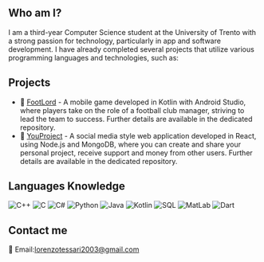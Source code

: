 ## Who am I?
I am a third-year Computer Science student at the University of Trento with a strong passion for technology, particularly in app and software development. I have already completed several projects that utilize various programming languages and technologies, such as:


## Projects
- 📱 [FootLord](https://github.com/LorenzoTessari2003/FootLord) - A mobile game developed in Kotlin with Android Studio, where players take on the role of a football club manager, striving to lead the team to success. Further details are available in the dedicated repository.
- 📱 [YouProject](https://github.com/LorenzoTessari2003/YouProject) - A social media style web application developed in React, using Node.js and MongoDB, where you can create and share your personal project, receive support and money from other users. Further details are available in the dedicated repository.


## Languages Knowledge

![C++](https://img.shields.io/badge/-C++-000?&logo=c%2b%2b&logoColor=00599C)
![C](https://img.shields.io/badge/-C-000?&logo=C%2b%2b&logoColor=A8B9CC)
![C#](https://img.shields.io/badge/-CSharp-000?&logo=c%2b%2b&logoColor=FFFFFF)
![Python](https://img.shields.io/badge/-Python-000?&logo=Python)
![Java](https://img.shields.io/badge/-Java-000?&logo=Java%2b%2b&logoColor=00599C)
![Kotlin](https://img.shields.io/badge/-Kotlin-000?&logo=Kotlin&logoColor=7F52FF)
![SQL](https://img.shields.io/badge/-SQL-000?&logo=MySQL&logoColor=4479A1)
![MatLab](https://img.shields.io/badge/-MatLab-000?&logo=MatLab)
![Dart](https://img.shields.io/badge/-Dart-000?&logo=Dart&logoColor=0175C2)

## Contact me
📧 Email:[lorenzotessari2003@gmail.com](mailto:lorenzotessari2003@gmail.com)
